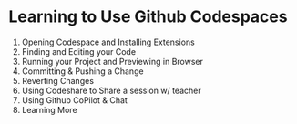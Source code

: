 # Learning to Use Github Codespaces

1. Opening Codespace and Installing Extensions
2. Finding and Editing your Code
3. Running your Project and Previewing in Browser
4. Committing & Pushing a Change
5. Reverting Changes
6. Using Codeshare to Share a session w/ teacher
7. Using Github CoPilot & Chat
8. Learning More
